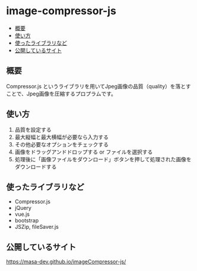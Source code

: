# image-compressor-js

- [概要](#概要)
- [使い方](#使い方)
- [使ったライブラリなど](#使ったライブラリなど)
- [公開しているサイト](#公開しているサイト)


## 概要

Compressor.js というライブラリを用いてJpeg画像の品質（quality）を落とすことで、Jpeg画像を圧縮するプロプラムです。


## 使い方

1. 品質を設定する
2. 最大縦幅と最大横幅が必要なら入力する
3. その他必要なオプションをチェックする
4. 画像をドラッグアンドドロップする or ファイルを選択する
5. 処理後に「画像ファイルをダウンロード」ボタンを押して処理された画像をダウンロードする


## 使ったライブラリなど

- Compressor.js
- jQuery
- vue.js
- bootstrap
- JSZip, fileSaver.js


## 公開しているサイト

https://masa-dev.github.io/imageCompressor-js/
